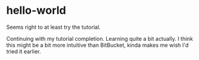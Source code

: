 # hello-world
Seems right to at least try the tutorial.

Continuing with my tutorial completion. Learning quite a bit actually. I think this might be a bit more intuitive than BitBucket, kinda makes me wish I'd tried it earlier.
